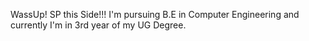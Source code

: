 WassUp! SP this Side!!!
I'm pursuing B.E in Computer Engineering and currently I'm in 3rd year of my UG Degree.